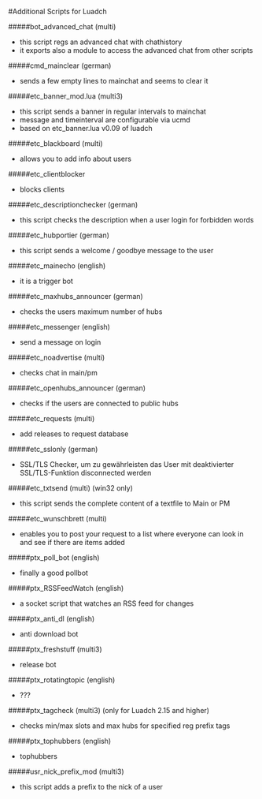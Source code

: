 #Additional Scripts for Luadch

#####bot_advanced_chat (multi)
 - this script regs an advanced chat with chathistory
 - it exports also a module to access the advanced chat from other scripts

#####cmd_mainclear (german)
- sends a few empty lines to mainchat and seems to clear it

#####etc_banner_mod.lua (multi3)
- this script sends a banner in regular intervals to mainchat
- message and timeinterval are configurable via ucmd
- based on etc_banner.lua v0.09 of luadch

#####etc_blackboard (multi)
- allows you to add info about users

#####etc_clientblocker
- blocks clients

#####etc_descriptionchecker (german)
- this script checks the description when a user login for forbidden words

#####etc_hubportier (german)
- this script sends a welcome / goodbye message to the user

#####etc_mainecho (english)
- it is a trigger bot

#####etc_maxhubs_announcer (german)
- checks the users maximum number of hubs

#####etc_messenger (english)
- send a message on login

#####etc_noadvertise (multi)
- checks chat in main/pm

#####etc_openhubs_announcer (german)
- checks if the users are connected to public hubs

#####etc_requests (multi)
- add releases to request database

#####etc_sslonly (german)
- SSL/TLS Checker, um zu gewährleisten das User mit deaktivierter SSL/TLS-Funktion disconnected werden

#####etc_txtsend (multi) (win32 only)
- this script sends the complete content of a textfile to Main or PM

#####etc_wunschbrett (multi)
- enables you to post your request to a list where everyone can look in and see if there are items added

#####ptx_poll_bot (english)
- finally a good pollbot

#####ptx_RSSFeedWatch (english)
- a socket script that watches an RSS feed for changes

#####ptx_anti_dl (english)
- anti download bot

#####ptx_freshstuff (multi3)
- release bot

#####ptx_rotatingtopic (english)
- ???

#####ptx_tagcheck (multi3) (only for Luadch 2.15 and higher)
- checks min/max slots and max hubs for specified reg prefix tags

#####ptx_tophubbers (english)
- tophubbers

#####usr_nick_prefix_mod (multi3)
- this script adds a prefix to the nick of a user
